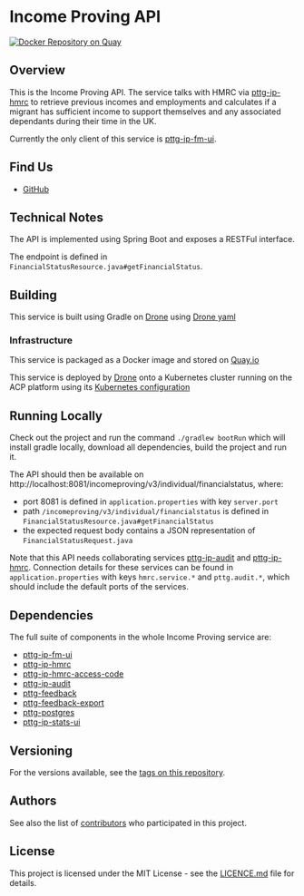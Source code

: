 Income Proving API
=

[![Docker Repository on Quay](https://quay.io/repository/ukhomeofficedigital/pttg-ip-api/status "Docker Repository on Quay")](https://quay.io/repository/ukhomeofficedigital/pttg-ip-api)

## Overview

This is the Income Proving API. The service talks with HMRC via [pttg-ip-hmrc] to retrieve previous incomes and employments and calculates if a migrant has sufficient income to support themselves and any associated dependants during their time in the UK.  

Currently the only client of this service is [pttg-ip-fm-ui].

## Find Us

* [GitHub]

## Technical Notes

The API is implemented using Spring Boot and exposes a RESTFul interface.

The endpoint is defined in `FinancialStatusResource.java#getFinancialStatus`.

## Building

This service is built using Gradle on [Drone] using [Drone yaml]

### Infrastructure

This service is packaged as a Docker image and stored on [Quay.io]

This service is deployed by [Drone] onto a Kubernetes cluster running on the ACP platform using its [Kubernetes configuration]

## Running Locally

Check out the project and run the command `./gradlew bootRun` which will install gradle locally, download all dependencies, build the project and run it.

The API should then be available on http://localhost:8081/incomeproving/v3/individual/financialstatus, where:
- port 8081 is defined in `application.properties` with key `server.port`
- path `/incomeproving/v3/individual/financialstatus` is defined in `FinancialStatusResource.java#getFinancialStatus`
- the expected request body contains a JSON representation of `FinancialStatusRequest.java`

Note that this API needs collaborating services [pttg-ip-audit] and [pttg-ip-hmrc]. Connection details for these services can be found in `application.properties` with keys `hmrc.service.*` and `pttg.audit.*`, which should include the default ports of the services. 

## Dependencies

The full suite of components in the whole Income Proving service are:
* [pttg-ip-fm-ui]
* [pttg-ip-hmrc]
* [pttg-ip-hmrc-access-code]
* [pttg-ip-audit]
* [pttg-feedback]
* [pttg-feedback-export]
* [pttg-postgres]
* [pttg-ip-stats-ui]

## Versioning

For the versions available, see the [tags on this repository].

## Authors

See also the list of [contributors] who participated in this project.

## License

This project is licensed under the MIT License - see the [LICENCE.md]
file for details.



[contributors]:                     https://github.com/UKHomeOffice/pttg-ip-api/graphs/contributors
[pttg-ip-hmrc]:                     https://github.com/UKHomeOffice/pttg-ip-hmrc
[pttg-ip-fm-ui]:                    https://github.com/UKHomeOffice/pttg-ip-fm-ui
[Quay.io]:                          https://quay.io/repository/ukhomeofficedigital/pttg-ip-api
[kubernetes configuration]:         https://github.com/UKHomeOffice/kube-pttg-ip-api
[Drone yaml]:                       .drone.yml
[tags on this repository]:          https://github.com/UKHomeOffice/pttg-ip-api/tags
[LICENCE.md]:                       LICENCE.md
[GitHub]:                           https://github.com/orgs/UKHomeOffice/teams/pttg
[Drone]:                            https://drone.acp.homeoffice.gov.uk/UKHomeOffice/pttg-ip-api
[pttg-ip-fm-ui]:                    https://github.com/UKHomeOffice/pttg-ip-fm-ui
[pttg-ip-hmrc]:                     https://github.com/UKHomeOffice/pttg-ip-hmrc
[pttg-ip-hmrc-access-code]:         https://github.com/UKHomeOffice/pttg-ip-hmrc-access-code
[pttg-ip-audit]:                    https://github.com/UKHomeOffice/pttg-ip-audit
[pttg-feedback]:                    https://github.com/UKHomeOffice/pttg-feedback
[pttg-feedback-export]:             https://github.com/UKHomeOffice/pttg-feedback-export
[pttg-postgres]:                    https://github.com/UKHomeOffice/pttg-postgres
[pttg-ip-stats-ui]:                 https://github.com/UKHomeOffice/pttg-ip-stats-ui
